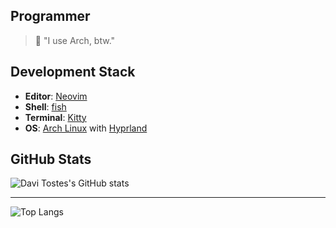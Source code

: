 ## Programmer

> 🐧 "I use Arch, btw."

## Development Stack

- **Editor**: [Neovim](https://neovim.io)
- **Shell**: [fish](https://fishshell.com)
- **Terminal**: [Kitty](https://sw.kovidgoyal.net/kitty/) 
- **OS**: [Arch Linux](https://archlinux.org) with [Hyprland](https://hyprland.org)

## GitHub Stats

![Davi Tostes's GitHub stats](https://github-readme-stats.vercel.app/api?username=davitostes&show_icons=true&theme=transparent)

---

![Top Langs](https://github-readme-stats.vercel.app/api/top-langs/?username=davitostes&size_weight=0.5&count_weight=0.5&theme=transparent)

